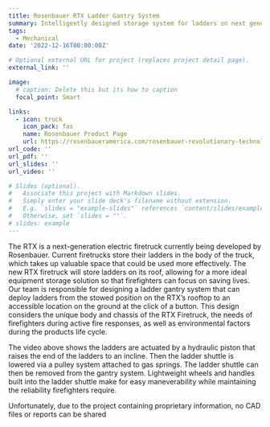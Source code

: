 ```yaml
---
title: Rosenbauer RTX Ladder Gantry System
summary: Intelligently designed storage system for ladders on next generation Rosenbauer RTX firetruck.
tags:
  - Mechanical
date: '2022-12-16T00:00:00Z'

# Optional external URL for project (replaces project detail page).
external_link: ''

image:
  # caption: Delete this but its how to caption
  focal_point: Smart

links:
  - icon: truck
    icon_pack: fas
    name: Rosenbauer Product Page
    url: https://rosenbaueramerica.com/rosenbauer-revolutionary-technology/
url_code: ''
url_pdf: ''
url_slides: ''
url_video: ''

# Slides (optional).
#   Associate this project with Markdown slides.
#   Simply enter your slide deck's filename without extension.
#   E.g. `slides = "example-slides"` references `content/slides/example-slides.md`.
#   Otherwise, set `slides = ""`.
# slides: example
---
```


The RTX is a next-generation electric firetruck currently being developed by Rosenbauer. Current firetrucks store their ladders in the body of the truck, which takes up valuable space that could be used more effectively. The new RTX firetruck will store ladders on its roof, allowing for a more ideal equipment storage solution so that firefighters can focus on saving lives. Our team is responsible for designing a ladder gantry system that can deploy ladders from the stowed position on the RTX’s rooftop to an accessible location on the ground at the click of a button. This design considers the unique body and chassis of the RTX Firetruck, the needs of firefighters during active fire responses, as well as environmental factors during the products life cycle.

The video above shows the ladders are actuated by a hydraulic piston that raises the end of the ladders to an incline. Then the ladder shuttle is lowered via a pulley system attached to gas springs. The ladder shuttle can then be removed from the gantry system. Lightweight wheels and handles built into the ladder shuttle make for easy maneverability while maintaining the reliability firefighters require.

Unfortunately, due to the project containing proprietary information, no CAD files or reports can be shared